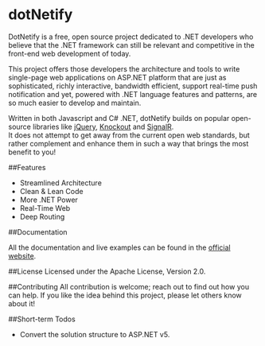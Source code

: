 # dotNetify
DotNetify is a free, open source project dedicated to .NET developers who believe that the .NET framework can still be relevant and competitive in the front-end web development of today. 

This project offers those developers the architecture and tools to write single-page web applications on ASP.NET platform that are just as sophisticated, richly interactive, bandwidth efficient, support real-time push notification and yet, powered with .NET language features and patterns, are so much easier to develop and maintain.

Written in both Javascript and C# .NET, dotNetify builds on popular open-source libraries like 
[jQuery](http://jquery.com), [Knockout](http://knockoutjs.com) and [SignalR](http://asp.net/signalr).  
It does not attempt to get away from the current open web standards, but rather complement and enhance them in such a way that brings the most benefit to you!

##Features

* Streamlined Architecture
* Clean & Lean Code
* More .NET Power
* Real-Time Web
* Deep Routing

##Documentation

All the documentation and live examples can be found in the [official website](http://dotnetify.net).

##License
Licensed under the Apache License, Version 2.0.

##Contributing
All contribution is welcome; reach out to find out how you can help.  If you like the idea behind this project, please let others know about it! 

##Short-term Todos
- Convert the solution structure to ASP.NET v5.
